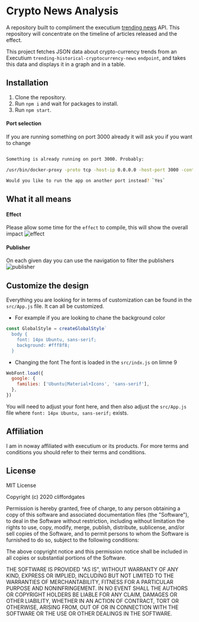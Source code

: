# Crypto News Analysis
A repository built to compliment the executium [trending news](https://github.com/executium/trending-historical-cryptocurrency-news) API. This repository will concentrate on the timeline of articles released and the effect.

This project fetches JSON data about crypto-currency trends from an Executium `trending-historical-cryptocurrency-news` `endpoint`, and takes this data and displays it in a graph and in a table.

## Installation

1. Clone the repository.
2. Run `npm i` and wait for packages to install.
3. Run `npm start`.

#### Port selection
If you are running something on port 3000 already it will ask you if you want to change
```bash

Something is already running on port 3000. Probably:

/usr/bin/docker-proxy -proto tcp -host-ip 0.0.0.0 -host-port 3000 -container-ip x.x.x.x -container-port 3000 (pid 9053)

Would you like to run the app on another port instead? `Yes` 
```

## What it all means

#### Effect
Please allow some time for the `effect` to compile, this will show the overall impact
![effect](https://i.imgur.com/mJWhcFW.jpg)

#### Publisher
On each given day you can use the navigation to filter the publishers
![publisher](https://i.imgur.com/gZX45fq.jpg)

## Customize the design
Everything you are looking for in terms of customization can be found in the `src/App.js` file. It can all be customized.

- For example if you are looking to chane the background color

```javascript
const GlobalStyle = createGlobalStyle`
  body {
    font: 14px Ubuntu, sans-serif;
    background: #fff8f8;
  }
```

- Changing the font
The font is loaded in the `src/indx.js` on limne 9

```javascript
WebFont.load({
  google: {
    families: ['Ubuntu|Material+Icons', 'sans-serif'],
  },
})
```
You will need to adjust your font here, and then also adjust the  `src/App.js` file where `font: 14px Ubuntu, sans-serif;` exists.

## Affiliation
I am in noway affiliated with executium or its products. For more terms and conditions you should refer to their terms and conditions.

## License

MIT License

Copyright (c) 2020 cliffordgates

Permission is hereby granted, free of charge, to any person obtaining a copy
of this software and associated documentation files (the "Software"), to deal
in the Software without restriction, including without limitation the rights
to use, copy, modify, merge, publish, distribute, sublicense, and/or sell
copies of the Software, and to permit persons to whom the Software is
furnished to do so, subject to the following conditions:

The above copyright notice and this permission notice shall be included in all
copies or substantial portions of the Software.

THE SOFTWARE IS PROVIDED "AS IS", WITHOUT WARRANTY OF ANY KIND, EXPRESS OR
IMPLIED, INCLUDING BUT NOT LIMITED TO THE WARRANTIES OF MERCHANTABILITY,
FITNESS FOR A PARTICULAR PURPOSE AND NONINFRINGEMENT. IN NO EVENT SHALL THE
AUTHORS OR COPYRIGHT HOLDERS BE LIABLE FOR ANY CLAIM, DAMAGES OR OTHER
LIABILITY, WHETHER IN AN ACTION OF CONTRACT, TORT OR OTHERWISE, ARISING FROM,
OUT OF OR IN CONNECTION WITH THE SOFTWARE OR THE USE OR OTHER DEALINGS IN THE
SOFTWARE.
